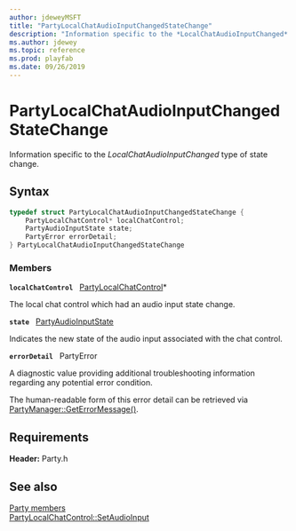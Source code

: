 ```yaml
---
author: jdeweyMSFT
title: "PartyLocalChatAudioInputChangedStateChange"
description: "Information specific to the *LocalChatAudioInputChanged* type of state change."
ms.author: jdewey
ms.topic: reference
ms.prod: playfab
ms.date: 09/26/2019
---
```


# PartyLocalChatAudioInputChangedStateChange  

Information specific to the *LocalChatAudioInputChanged* type of state change.  

## Syntax  
  
```cpp
typedef struct PartyLocalChatAudioInputChangedStateChange {  
    PartyLocalChatControl* localChatControl;  
    PartyAudioInputState state;  
    PartyError errorDetail;  
} PartyLocalChatAudioInputChangedStateChange  
```
  
### Members  
  
**`localChatControl`** &nbsp; [PartyLocalChatControl](../classes/PartyLocalChatControl/partylocalchatcontrol.md)*  
  
The local chat control which had an audio input state change.
  
**`state`** &nbsp; [PartyAudioInputState](../enums/partyaudioinputstate.md)  
  
Indicates the new state of the audio input associated with the chat control.
  
**`errorDetail`** &nbsp; PartyError  
  
A diagnostic value providing additional troubleshooting information regarding any potential error condition.
  
The human-readable form of this error detail can be retrieved via [PartyManager::GetErrorMessage()](../classes/PartyManager/methods/partymanager_geterrormessage.md).
  
  
## Requirements  
  
**Header:** Party.h
  
## See also  
[Party members](../party_members.md)  
[PartyLocalChatControl::SetAudioInput](../classes/PartyLocalChatControl/methods/partylocalchatcontrol_setaudioinput.md)
  
  
